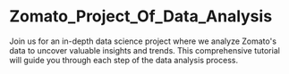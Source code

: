 # Zomato_Project_Of_Data_Analysis
Join us for an in-depth data science project where we analyze Zomato's data to uncover valuable insights and trends. This comprehensive tutorial will guide you through each step of the data analysis process.
